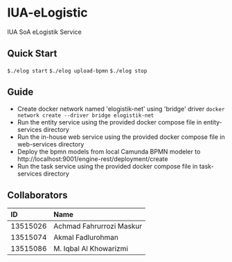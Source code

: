 # IUA-eLogistic
IUA SoA eLogistik Service

## Quick Start
```$./elog start```
```$./elog upload-bpmn```
```$./elog stop```

## Guide

- Create docker network named 'elogistik-net' using 'bridge' driver
``docker network create --driver bridge elogistik-net`` 
- Run the entity service using the provided docker compose file in entity-services directory
- Run the in-house web service using the provided docker compose file in web-services directory
- Deploy the bpmn models from local Camunda BPMN modeler to http://localhost:9001/engine-rest/deployment/create
- Run the task service using the provided docker compose file in task-services directory

## Collaborators

|ID|Name|
|:--|:--|
|13515026|Achmad Fahrurrozi Maskur|
|13515074|Akmal Fadlurohman|
|13515086|M. Iqbal Al Khowarizmi|